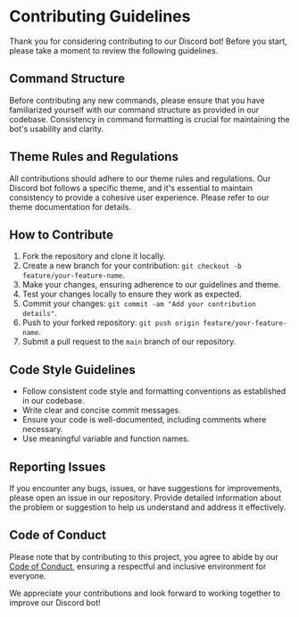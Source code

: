 # Contributing Guidelines

Thank you for considering contributing to our Discord bot! Before you start, please take a moment to review the following guidelines.

## Command Structure

Before contributing any new commands, please ensure that you have familiarized yourself with our command structure as provided in our codebase. Consistency in command formatting is crucial for maintaining the bot's usability and clarity.

## Theme Rules and Regulations

All contributions should adhere to our theme rules and regulations. Our Discord bot follows a specific theme, and it's essential to maintain consistency to provide a cohesive user experience. Please refer to our theme documentation for details.

## How to Contribute

1. Fork the repository and clone it locally.
2. Create a new branch for your contribution: `git checkout -b feature/your-feature-name`.
3. Make your changes, ensuring adherence to our guidelines and theme.
4. Test your changes locally to ensure they work as expected.
5. Commit your changes: `git commit -am "Add your contribution details"`.
6. Push to your forked repository: `git push origin feature/your-feature-name`.
7. Submit a pull request to the `main` branch of our repository.

## Code Style Guidelines

- Follow consistent code style and formatting conventions as established in our codebase.
- Write clear and concise commit messages.
- Ensure your code is well-documented, including comments where necessary.
- Use meaningful variable and function names.

## Reporting Issues

If you encounter any bugs, issues, or have suggestions for improvements, please open an issue in our repository. Provide detailed information about the problem or suggestion to help us understand and address it effectively.

## Code of Conduct

Please note that by contributing to this project, you agree to abide by our [Code of Conduct](/CODE_OF_CONDUCT.md), ensuring a respectful and inclusive environment for everyone.

We appreciate your contributions and look forward to working together to improve our Discord bot!
